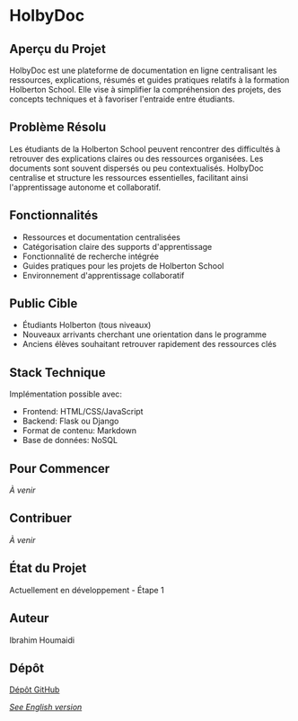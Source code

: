 # HolbyDoc

## Aperçu du Projet
HolbyDoc est une plateforme de documentation en ligne centralisant les ressources, explications, résumés et guides pratiques relatifs à la formation Holberton School. Elle vise à simplifier la compréhension des projets, des concepts techniques et à favoriser l'entraide entre étudiants.

## Problème Résolu
Les étudiants de la Holberton School peuvent rencontrer des difficultés à retrouver des explications claires ou des ressources organisées. Les documents sont souvent dispersés ou peu contextualisés. HolbyDoc centralise et structure les ressources essentielles, facilitant ainsi l'apprentissage autonome et collaboratif.

## Fonctionnalités
- Ressources et documentation centralisées
- Catégorisation claire des supports d'apprentissage
- Fonctionnalité de recherche intégrée
- Guides pratiques pour les projets de Holberton School
- Environnement d'apprentissage collaboratif

## Public Cible
- Étudiants Holberton (tous niveaux)
- Nouveaux arrivants cherchant une orientation dans le programme
- Anciens élèves souhaitant retrouver rapidement des ressources clés

## Stack Technique
Implémentation possible avec:
- Frontend: HTML/CSS/JavaScript
- Backend: Flask ou Django
- Format de contenu: Markdown
- Base de données: NoSQL

## Pour Commencer
*À venir*

## Contribuer
*À venir*

## État du Projet
Actuellement en développement - Étape 1

## Auteur
Ibrahim Houmaidi

## Dépôt
[Dépôt GitHub](https://github.com/Braganov/HolbyDoc.git)

*[See English version](./README.md)*

